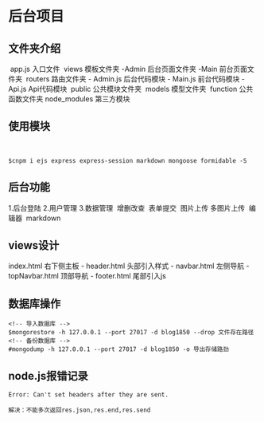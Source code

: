 # 后台项目

## 文件夹介绍
<!-- MVC -->
​	app.js          入口文件
​	views           模板文件夹
        -Admin         后台页面文件夹
        -Main          前台页面文件夹
​	routers         路由文件夹
        - Admin.js 后台代码模块
        - Main.js  前台代码模块
        - Api.js   Api代码模块
​	public          公共模块文件夹
​	models          模型文件夹
​	function        公共函数文件夹
   node_modules    第三方模块

## 使用模块

​	

```shell
$cnpm i ejs express express-session markdown mongoose formidable -S
```



## 后台功能

1.后台登陆
2.用户管理
3.数据管理
​	增删改查
​	表单提交
​	图片上传
​	多图片上传
​	编辑器
​	markdown

## views设计

index.html  右下侧主板
        - header.html 头部引入样式
                - navbar.html    左侧导航
                - topNavbar.html 顶部导航
        - footer.html 尾部引入js

## 数据库操作
```
<!-- 导入数据库 -->
$mongorestore -h 127.0.0.1 --port 27017 -d blog1850 --drop 文件存在路径
<!-- 备份数据库 -->
#mongodump -h 127.0.0.1 --port 27017 -d blog1850 -o 导出存储路劲
```

## node.js报错记录
```
Error: Can't set headers after they are sent.

解决：不能多次返回res.json,res.end,res.send

```